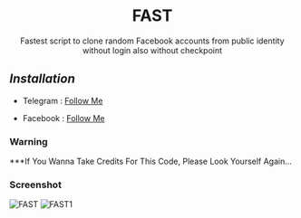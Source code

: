 <h1 align="center">FAST</h1>
<p align="center">Fastest script to clone random Facebook accounts from public identity without login also without checkpoint</p>




## ***Installation***


* Telegram : [Follow Me](https://t.me/TT_RQ)


* Facebook : [Follow Me](https://www.facebook.com/118462356860246)


### Warning


***If You Wanna Take Credits For This Code, Please Look Yourself Again...

### Screenshot
![FAST](https://raw.githubusercontent.com/SidraELEzz/Fast/main/FAST.png)
![FAST1](https://raw.githubusercontent.com/SidraELEzz/Fast/main/FAST1.png)
